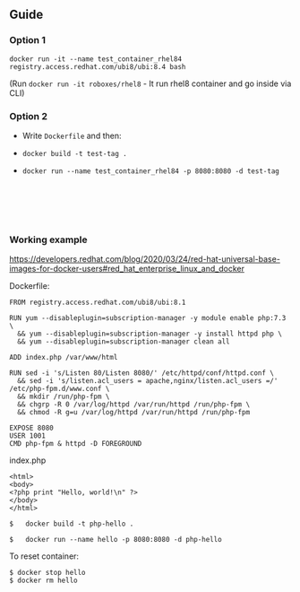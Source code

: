 ## Guide

### Option 1
`docker run -it --name test_container_rhel84 registry.access.redhat.com/ubi8/ubi:8.4 bash`


(Run `docker run -it roboxes/rhel8`  - It run rhel8 container and go inside via CLI)


### Option 2

- Write `Dockerfile` and then:

- `docker build -t test-tag .`
- `docker run --name test_container_rhel84 -p 8080:8080 -d test-tag`

<br/>
<br/>
<br/>
<br/>


### Working example
https://developers.redhat.com/blog/2020/03/24/red-hat-universal-base-images-for-docker-users#red_hat_enterprise_linux_and_docker 

Dockerfile:
```
FROM registry.access.redhat.com/ubi8/ubi:8.1

RUN yum --disableplugin=subscription-manager -y module enable php:7.3 \
  && yum --disableplugin=subscription-manager -y install httpd php \
  && yum --disableplugin=subscription-manager clean all

ADD index.php /var/www/html

RUN sed -i 's/Listen 80/Listen 8080/' /etc/httpd/conf/httpd.conf \
  && sed -i 's/listen.acl_users = apache,nginx/listen.acl_users =/' /etc/php-fpm.d/www.conf \
  && mkdir /run/php-fpm \
  && chgrp -R 0 /var/log/httpd /var/run/httpd /run/php-fpm \
  && chmod -R g=u /var/log/httpd /var/run/httpd /run/php-fpm

EXPOSE 8080
USER 1001
CMD php-fpm & httpd -D FOREGROUND
```

index.php
```
<html>
<body>
<?php print "Hello, world!\n" ?>
</body>
</html>
```

`$   docker build -t php-hello .`

`$   docker run --name hello -p 8080:8080 -d php-hello`

To reset container:
```
$ docker stop hello
$ docker rm hello
```
